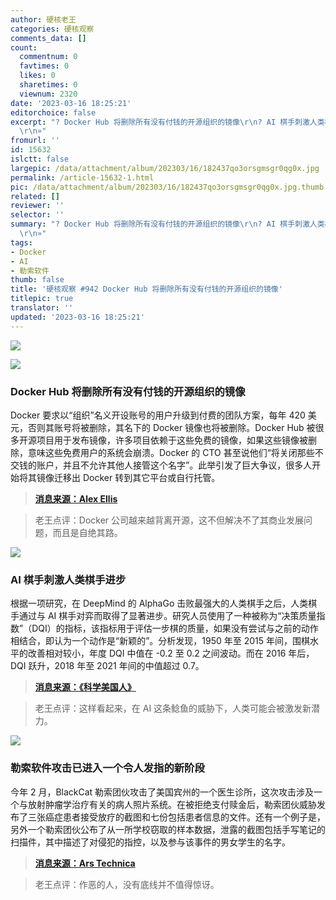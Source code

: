 ```yaml
---
author: 硬核老王
categories: 硬核观察
comments_data: []
count:
  commentnum: 0
  favtimes: 0
  likes: 0
  sharetimes: 0
  viewnum: 2320
date: '2023-03-16 18:25:21'
editorchoice: false
excerpt: "? Docker Hub 将删除所有没有付钱的开源组织的镜像\r\n? AI 棋手刺激人类棋手进步\r\n? 勒索软件攻击已进入一个令人发指的新阶段\r\n»
  \r\n»"
fromurl: ''
id: 15632
islctt: false
largepic: /data/attachment/album/202303/16/182437qo3orsgmsgr0qg0x.jpg
permalink: /article-15632-1.html
pic: /data/attachment/album/202303/16/182437qo3orsgmsgr0qg0x.jpg.thumb.jpg
related: []
reviewer: ''
selector: ''
summary: "? Docker Hub 将删除所有没有付钱的开源组织的镜像\r\n? AI 棋手刺激人类棋手进步\r\n? 勒索软件攻击已进入一个令人发指的新阶段\r\n»
  \r\n»"
tags:
- Docker
- AI
- 勒索软件
thumb: false
title: '硬核观察 #942 Docker Hub 将删除所有没有付钱的开源组织的镜像'
titlepic: true
translator: ''
updated: '2023-03-16 18:25:21'
---
```


![](/data/attachment/album/202303/16/182437qo3orsgmsgr0qg0x.jpg)


![](/data/attachment/album/202303/16/182446f7hhhjvuhhhlq1zt.jpg)


### Docker Hub 将删除所有没有付钱的开源组织的镜像


Docker 要求以“组织”名义开设账号的用户升级到付费的团队方案，每年 420 美元，否则其账号将被删除，其名下的 Docker 镜像也将被删除。Docker Hub 被很多开源项目用于发布镜像，许多项目依赖于这些免费的镜像，如果这些镜像被删除，意味这些免费用户的系统会崩溃。Docker 的 CTO 甚至说他们“将关闭那些不交钱的账户，并且不允许其他人接管这个名字”。此举引发了巨大争议，很多人开始将其镜像迁移出 Docker 转到其它平台或自行托管。



> 
> **[消息来源：Alex Ellis](https://blog.alexellis.io/docker-is-deleting-open-source-images/)**
> 
> 
> 



> 
> 老王点评：Docker 公司越来越背离开源，这不但解决不了其商业发展问题，而且是自绝其路。
> 
> 
> 


![](/data/attachment/album/202303/16/182456rmcxqetyyzycu2a9.jpg)


### AI 棋手刺激人类棋手进步


根据一项研究，在 DeepMind 的 AlphaGo 击败最强大的人类棋手之后，人类棋手通过与 AI 棋手对弈而取得了显著进步。研究人员使用了一种被称为“决策质量指数”（DQI）的指标，该指标用于评估一步棋的质量，如果没有尝试与之前的动作相结合，即认为一个动作是“新颖的”。分析发现，1950 年至 2015 年间，围棋水平的改善相对较小，年度 DQI 中值在 -0.2 至 0.2 之间波动。而在 2016 年后，DQI 跃升，2018 年至 2021 年间的中值超过 0.7。



> 
> **[消息来源：《科学美国人》](https://www.scientificamerican.com/article/ais-victories-in-go-inspire-better-human-game-playing/)**
> 
> 
> 



> 
> 老王点评：这样看起来，在 AI 这条鲶鱼的威胁下，人类可能会被激发新潜力。
> 
> 
> 


![](/data/attachment/album/202303/16/182509bz2hf7gwfr227m2p.jpg)


### 勒索软件攻击已进入一个令人发指的新阶段


今年 2 月，BlackCat 勒索团伙攻击了美国宾州的一个医生诊所，这次攻击涉及一个与放射肿瘤学治疗有关的病人照片系统。在被拒绝支付赎金后，勒索团伙威胁发布了三张癌症患者接受放疗的截图和七份包括患者信息的文件。还有一个例子是，另外一个勒索团伙公布了从一所学校窃取的样本数据，泄露的截图包括手写笔记的扫描件，其中描述了对侵犯的指控，以及参与该事件的男女学生的名字。



> 
> **[消息来源：Ars Technica](https://arstechnica.com/information-technology/2023/03/ransomware-attacks-have-entered-a-heinous-new-phase/)**
> 
> 
> 



> 
> 老王点评：作恶的人，没有底线并不值得惊讶。
> 
> 
>